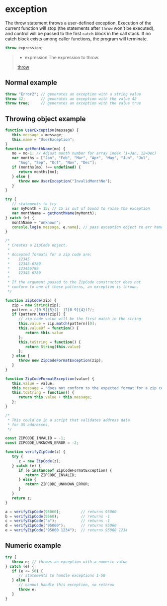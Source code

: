 # exception

The throw statement throws a user-defined exception. Execution of the current function will stop (the statements after `throw` won't be executed), and control will be passed to the first `catch` block in the call stack. If no catch block exists among caller functions, the program will terminate.

```javascript
throw expression;
```

> * expression
> The expression to throw.
>
> [throw](https://developer.mozilla.org/ko/docs/Web/JavaScript/Reference/Statements/throw)

## Normal example

```javascript
throw "Error2"; // generates an exception with a string value
throw 42;       // generates an exception with the value 42
throw true;     // generates an exception with the value true
```

## Throwing object example

```javascript
function UserException(message) {
   this.message = message;
   this.name = "UserException";
}
function getMonthName(mo) {
   mo = mo-1; // Adjust month number for array index (1=Jan, 12=Dec)
   var months = ["Jan", "Feb", "Mar", "Apr", "May", "Jun", "Jul",
      "Aug", "Sep", "Oct", "Nov", "Dec"];
   if (months[mo] !== undefined) {
      return months[mo];
   } else {
      throw new UserException("InvalidMonthNo");
   }
}

try {
   // statements to try
   var myMonth = 15; // 15 is out of bound to raise the exception
   var monthName = getMonthName(myMonth);
} catch (e) {
   monthName = "unknown";
   console.log(e.message, e.name); // pass exception object to err handler
}
```

```javascript
/*
 * Creates a ZipCode object.
 *
 * Accepted formats for a zip code are:
 *    12345
 *    12345-6789
 *    123456789
 *    12345 6789
 *
 * If the argument passed to the ZipCode constructor does not
 * conform to one of these patterns, an exception is thrown.
 */

function ZipCode(zip) {
   zip = new String(zip);
   pattern = /[0-9]{5}([- ]?[0-9]{4})?/;
   if (pattern.test(zip)) {
      // zip code value will be the first match in the string
      this.value = zip.match(pattern)[0];
      this.valueOf = function() {
         return this.value
      };
      this.toString = function() {
         return String(this.value)
      };
   } else {
      throw new ZipCodeFormatException(zip);
   }
}

function ZipCodeFormatException(value) {
   this.value = value;
   this.message = "does not conform to the expected format for a zip code";
   this.toString = function() {
      return this.value + this.message;
   };
}

/*
 * This could be in a script that validates address data
 * for US addresses.
 */

const ZIPCODE_INVALID = -1;
const ZIPCODE_UNKNOWN_ERROR = -2;

function verifyZipCode(z) {
   try {
      z = new ZipCode(z);
   } catch (e) {
      if (e instanceof ZipCodeFormatException) {
         return ZIPCODE_INVALID;
      } else {
         return ZIPCODE_UNKNOWN_ERROR;
      }
   }
   return z;
}

a = verifyZipCode(95060);         // returns 95060
b = verifyZipCode(9560);          // returns -1
c = verifyZipCode("a");           // returns -1
d = verifyZipCode("95060");       // returns 95060
e = verifyZipCode("95060 1234");  // returns 95060 1234
```

## Numeric example

```javascript
try {
   throw n; // throws an exception with a numeric value
} catch (e) {
   if (e <= 50) {
      // statements to handle exceptions 1-50
   } else {
      // cannot handle this exception, so rethrow
      throw e;
   }
}
```